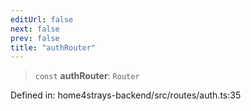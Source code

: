 ```yaml
---
editUrl: false
next: false
prev: false
title: "authRouter"
---
```


> `const` **authRouter**: `Router`

Defined in: home4strays-backend/src/routes/auth.ts:35
